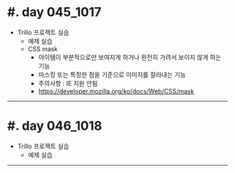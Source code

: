 #. day 045_1017
===============
* Trillo 프로젝트 실습
    * 예제 실습
    * CSS mask
        * 아이템이 부분적으로만 보여지게 하거나 완전히 가려서 보이지 않게 하는 기능
        * 마스킹 또는 특정한 점을 기준으로 이미지를 잘라내는 기능
        * 주의사항 : IE 지원 안됨
        * https://developer.mozilla.org/ko/docs/Web/CSS/mask

------------------------------------------
#. day 046_1018
===============
* Trillo 프로젝트 실습
    * 예제 실습

------------------------------------------
